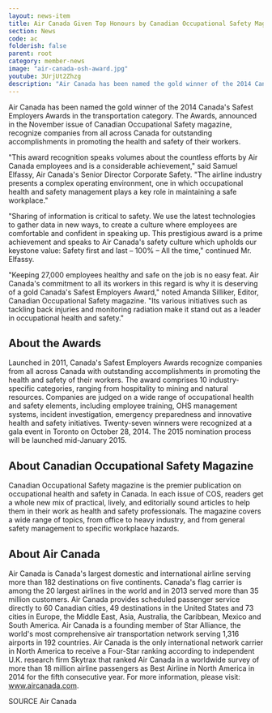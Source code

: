```yaml
---
layout: news-item
title: Air Canada Given Top Honours by Canadian Occupational Safety Magazine's Safest Employers Awards
section: News
code: ac
folderish: false
parent: root
category: member-news
image: "air-canada-osh-award.jpg"
youtube: 3UrjUt2Zhzg
description: "Air Canada has been named the gold winner of the 2014 Canada's Safest Employers Awards in the transportation category."
---
```


Air Canada has been named the gold winner of the 2014 Canada's Safest Employers Awards in the transportation category. The Awards, announced in the November issue of Canadian Occupational Safety magazine, recognize companies from all across Canada for outstanding accomplishments in promoting the health and safety of their workers.

"This award recognition speaks volumes about the countless efforts by Air Canada employees and is a considerable achievement," said Samuel Elfassy, Air Canada's Senior Director Corporate Safety. "The airline industry presents a complex operating environment, one in which occupational health and safety management plays a key role in maintaining a safe workplace."

"Sharing of information is critical to safety. We use the latest technologies to gather data in new ways, to create a culture where employees are comfortable and confident in speaking up. This prestigious award is a prime achievement and speaks to Air Canada's safety culture which upholds our keystone value: Safety first and last – 100% – All the time," continued Mr. Elfassy.

"Keeping 27,000 employees healthy and safe on the job is no easy feat. Air Canada's commitment to all its workers in this regard is why it is deserving of a gold Canada's Safest Employers Award," noted Amanda Silliker, Editor, Canadian Occupational Safety magazine. "Its various initiatives such as tackling back injuries and monitoring radiation make it stand out as a leader in occupational health and safety."

## About the Awards

Launched in 2011, Canada's Safest Employers Awards recognize companies from all across Canada with outstanding accomplishments in promoting the health and safety of their workers. The award comprises 10 industry-specific categories, ranging from hospitality to mining and natural resources. Companies are judged on a wide range of occupational health and safety elements, including employee training, OHS management systems, incident investigation, emergency preparedness and innovative health and safety initiatives. Twenty-seven winners were recognized at a gala event in Toronto on October 28, 2014. The 2015 nomination process will be launched mid-January 2015.

## About Canadian Occupational Safety Magazine

Canadian Occupational Safety magazine is the premier publication on occupational health and safety in Canada. In each issue of COS, readers get a whole new mix of practical, lively, and editorially sound articles to help them in their work as health and safety professionals. The magazine covers a wide range of topics, from office to heavy industry, and from general safety management to specific workplace hazards.

## About Air Canada

Air Canada is Canada's largest domestic and international airline serving more than 182 destinations on five continents.  Canada's flag carrier is among the 20 largest airlines in the world and in 2013 served more than 35 million customers.  Air Canada provides scheduled passenger service directly to 60 Canadian cities, 49 destinations in the United States and 73 cities in Europe, the Middle East, Asia, Australia, the Caribbean, Mexico and South America. Air Canada is a founding member of Star Alliance, the world's most comprehensive air transportation network serving 1,316 airports in 192 countries.  Air Canada is the only international network carrier in North America to receive a Four-Star ranking according to independent U.K. research firm Skytrax that ranked Air Canada in a worldwide survey of more than 18 million airline passengers as Best Airline in North America in 2014 for the fifth consecutive year.  For more information, please visit: www.aircanada.com.


SOURCE Air Canada